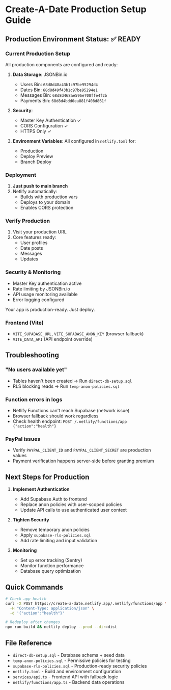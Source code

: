 # Create-A-Date Production Setup Guide

## Production Environment Status: ✅ READY

### Current Production Setup
All production components are configured and ready:

1. **Data Storage**: JSONBin.io
   - Users Bin: `68d8d48a43b1c97be95294d4`
   - Dates Bin: `68d8d49f43b1c97be95294e1`
   - Messages Bin: `68d8d468ae596e708ffe4f2b`
   - Payments Bin: `68d8d4bdd0ea881f408d861f`

2. **Security**:
   - Master Key Authentication ✓
   - CORS Configuration ✓
   - HTTPS Only ✓

3. **Environment Variables**: 
   All configured in `netlify.toml` for:
   - Production
   - Deploy Preview
   - Branch Deploy

### Deployment

1. **Just push to main branch**
2. Netlify automatically:
   - Builds with production vars
   - Deploys to your domain
   - Enables CORS protection

### Verify Production

1. Visit your production URL
2. Core features ready:
   - User profiles
   - Date posts
   - Messages
   - Updates

### Security & Monitoring

- Master Key authentication active
- Rate limiting by JSONBin.io
- API usage monitoring available
- Error logging configured

Your app is production-ready. Just deploy.

### Frontend (Vite)
- `VITE_SUPABASE_URL`, `VITE_SUPABASE_ANON_KEY` (browser fallback)
- `VITE_DATA_API` (API endpoint override)

## Troubleshooting

### "No users available yet"
- Tables haven't been created → Run `direct-db-setup.sql`
- RLS blocking reads → Run `temp-anon-policies.sql`

### Function errors in logs
- Netlify Functions can't reach Supabase (network issue)
- Browser fallback should work regardless
- Check health endpoint: `POST /.netlify/functions/app {"action":"health"}`

### PayPal issues
- Verify `PAYPAL_CLIENT_ID` and `PAYPAL_CLIENT_SECRET` are production values
- Payment verification happens server-side before granting premium

## Next Steps for Production

1. **Implement Authentication**
   - Add Supabase Auth to frontend
   - Replace anon policies with user-scoped policies
   - Update API calls to use authenticated user context

2. **Tighten Security**
   - Remove temporary anon policies
   - Apply `supabase-rls-policies.sql` 
   - Add rate limiting and input validation

3. **Monitoring**
   - Set up error tracking (Sentry)
   - Monitor function performance
   - Database query optimization

## Quick Commands

```bash
# Check app health
curl -X POST https://create-a-date.netlify.app/.netlify/functions/app \
  -H "Content-Type: application/json" \
  -d '{"action":"health"}'

# Redeploy after changes
npm run build && netlify deploy --prod --dir=dist
```

## File Reference

- `direct-db-setup.sql` - Database schema + seed data
- `temp-anon-policies.sql` - Permissive policies for testing
- `supabase-rls-policies.sql` - Production-ready security policies
- `netlify.toml` - Build and environment configuration
- `services/api.ts` - Frontend API with fallback logic
- `netlify/functions/app.ts` - Backend data operations